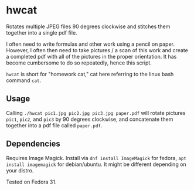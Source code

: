 # hwcat
Rotates multiple JPEG files 90 degrees clockwise and stitches them together into a single pdf file.

I often need to write formulas and other work using a pencil on paper. However, I often then need to take pictures / a scan of this work and create a completed pdf with all of the pictures in the proper orientation. It has become cumbersome to do so repeatedly, hence this script.

`hwcat` is short for "homework cat," cat here referring to the linux bash command `cat`.

## Usage
Calling `./hwcat pic1.jpg pic2.jpg pic3.jpg paper.pdf` will rotate pictures `pic1`, `pic2`, and `pic3` by 90 degrees clockwise, and concatenate them together into a pdf file called `paper.pdf`.

## Dependencies
Requires Image Magick. Install via `dnf install ImageMagick` for fedora, `apt install imagemagick` for debian/ubuntu. It might be different depending on your distro.

Tested on Fedora 31.
